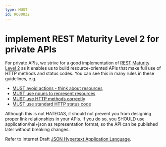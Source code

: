 ```yaml
---
type: MUST
id: R000032
---
```


# implement REST Maturity Level 2 for private APIs

For private APIs, we strive for a good implementation of [REST Maturity Level 2](https://martinfowler.com/articles/richardsonMaturityModel.html#level2) as it enables us to build resource-oriented APIs that make full use of HTTP methods and status codes.
You can see this in many rules in these guidelines, e.g.

* [MUST avoid actions - think about resources](./1010_must-avoid-actions-think-about-resources.md)
* [MUST use nouns to represent resources](./1020_must-use-nouns-to-represent-resources.md)
* [MUST use HTTP methods correctly](./2010_must-use-http-methods-correctly.md)
* [MUST use standard HTTP status code](./3020_must-use-standard-http-status-code.md)

Although this is not HATEOAS, it should not prevent you from designing proper link relationships in your APIs.
If you do so, you SHOULD use application/hal+json as representation format, so the API can be published later without breaking changes.

Refer to Internet Draft [JSON Hypertext Application Language](https://tools.ietf.org/html/draft-kelly-json-hal-08).
